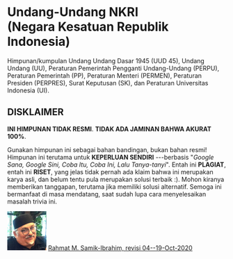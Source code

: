 ---
---
<h1>Undang-Undang NKRI<br>(Negara Kesatuan Republik Indonesia)</h1>

Himpunan/kumpulan
Undang Undang Dasar 1945 (UUD 45),
Undang Undang (UU),
Peraturan Pemerintah Pengganti Undang-Undang (PERPU),
Peraturan Pemerintah (PP),
Peraturan Menteri (PERMEN),
Peraturan Presiden (PERPRES),
Surat Keputusan (SK), dan
Peraturan Universitas Indonesia (UI).

## DISKLAIMER

<b>INI HIMPUNAN TIDAK RESMI</b>.
<b>TIDAK ADA JAMINAN BAHWA AKURAT 100%</b>.

Gunakan himpunan ini sebagai bahan bandingan, bukan bahan resmi!
Himpunan ini terutama untuk <b>KEPERLUAN SENDIRI</b> ---berbasis 
"<i>Google Sana, Google Sini, Coba Itu, Coba Ini, Lalu Tanya-tanyi</i>".
Entah ini <b>PLAGIAT</b>, entah ini <b>RISET</b>, yang jelas tidak pernah ada klaim bahwa ini merupakan karya asli, 
dan belum tentu pula merupakan solusi terbaik :).
Mohon kiranya memberikan tanggapan, terutama jika memiliki solusi alternatif.
Semoga ini bermanfaat di masa mendatang, saat sudah lupa cara menyelesaikan masalah trivia ini.


<img src="pictures/219.jpg" width="90">
<a href="http://rahmatm.samik-ibrahim.vlsm.org">Rahmat M. Samik-Ibrahim, revisi 
04--19-Oct-2020</a>
